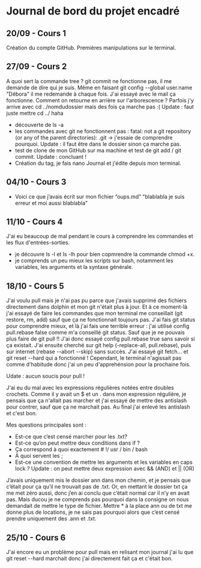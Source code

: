 # Journal de bord du projet encadré
## 20/09 -  Cours 1
Création du compte GitHub. 
Premières manipulations sur le terminal. 

## 27/09 - Cours 2
A quoi sert la commande tree ? 
git commit ne fonctionne pas, il me demande de dire qui je suis. Même en faisant git config --global user.name "Débora" il me redemande à chaque fois. J'ai essayé avec le mail ça fonctionne.
Comment on retourne en arrière sur l'arborescence ? Parfois j'y arrive avec cd ../nomdudossier mais des fois ça marche pas :( Update : faut juste mettre cd ../ haha

- découverte de ls -a
- les commandes avec git ne fonctionnent pas : fatal: not a git repository (or any of the parent directories): .git -> j'essaie de comprendre pourquoi.
Update : il faut être dans le dossier sinon ça marche pas.
- test de clone de mon GitHub sur ma machine et test de git add / git commit.
Update : concluant !
- Création du tag, je fais nano Journal et j'édite depuis mon terminal.

## 04/10 - Cours 3
- Voici ce que j’avais écrit sur mon fichier “oups.md”
"blablabla je suis erreur
et moi aussi blablabla"

## 11/10 - Cours 4
J'ai eu beaucoup de mal pendant le cours à comprendre les commandes et les flux d'entrées-sorties. 
- je découvre ls -l et ls -lh pour bien copmrendre la commande chmod +x.
- je comprends un peu mieux les scripts sur bash, notamment les variables, les arguments et la syntaxe générale.

## 18/10 - Cours 5
J'ai voulu pull mais je n'ai pas pu parce que j'avais supprimé des fichiers directement dans dolphin et mon git n'était plus à jour.
Et à ce moment-là j'ai essayé de faire les commandes que mon terminal me conseillait (git restore, rm, add) sauf que ça ne 
fonctionnait toujours pas. J'ai fais git status pour comprendre mieux, et là j'ai fais une terrible erreur : j'ai utilisé 
config pull.rebase false comme m'a conseillé git status. Sauf que je ne pouvais plus faire de git pull !! J'ai donc essayé 
config pull.rebase true sans savoir si ça existait. J'ai ensuite cherché sur git help (-replace-all, pull.rebase), puis 
sur internet (rebase --abort --skip) sans succès. J'ai essayé git fetch... et git reset --hard qui a fonctionné ! Cependant, 
le terminal n'agissait pas comme d'habitude donc j'ai un peu d'apprehénsion pour la prochaine fois. 

Udate : aucun soucis pour pull !

J'ai eu du mal avec les expressions régulières notées entre doubles crochets. Comme il y avait un $ et un . dans
mon expression régulière, je pensais que ça n'allait pas marcher et j'ai essayé de mettre des antislash pour
contrer, sauf que ça ne marchait pas. Au final j'ai enlevé les antislash et c'est bon. 

Mes questions principales sont :
- Est-ce que c’est censé marcher pour les .txt?
- Est-ce qu’on peut mettre deux conditions dans if ?
- Ça correspond à quoi exactement # !/ usr / bin / bash
- À quoi servent les ; 
- Est-ce une convention de mettre les arguments et les variables en caps lock ?
Update : on peut mettre deux expression avec && (AND) et || (OR)

J’avais uniquement mis le dossier ann dans mon chemin, et je pensais que c’était pour ça qu’il ne trouvait pas de .txt. 
Or, en mettant le dossier txt ça me met zéro aussi, donc j’en ai conclu que c’était normal car il n’y en avait pas. 
Mais ducou je ne comprends pas pourquoi dans la consigne on nous demandait de mettre le type de fichier. 
Mettre * à la place ann ou de txt me donne plus de locations, je ne sais pas pourquoi alors que c’est censé prendre 
uniquement des .ann et .txt.

## 25/10 - Cours 6
J'ai encore eu un problème pour pull mais en relisant mon journal j'ai lu que git reset --hard marchait donc j'ai
directement fait ça et c'était bon.
